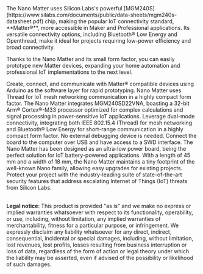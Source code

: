 <FeatureDescription>
The Nano Matter uses Silicon Labs's powerful [MGM240S](https://www.silabs.com/documents/public/data-sheets/mgm240s-datasheet.pdf) chip, making the popular IoT connectivity standard, **Matter®**, more accessible in Maker and Professional applications. Its versatile connectivity options, including Bluetooth® Low Energy and Openthread, make it ideal for projects requiring low-power efficiency and broad connectivity.

Thanks to the Nano Matter and its small form factor, you can easily prototype new Matter devices, expanding your home automation and professional IoT implementations to the next level.
</FeatureDescription>

<FeatureList>
  <Feature title="Matter® Ready" image="core">
    Create, connect, and communicate with Matter® compatible devices using Arduino as the software layer for rapid prototyping.
    <FeatureWrapper>
      <FeatureLink title="Matter Specification" url="https://csa-iot.org/all-solutions/matter/" download blank/>
    </FeatureWrapper>
  </Feature>

  <Feature title="OpenThread" image="communication">
    Nano Matter uses Thread for IoT mesh networking communication in a highly compact form factor.
    <FeatureWrapper>
      <FeatureLink title="OpenThread" url="https://openthread.io/" download blank/>
    </FeatureWrapper>
  </Feature>

  <Feature title="MGM240SD22VNA 32-bit Arm® Cortex®-M33" image="mcu">
    The Nano Matter integrates MGM240SD22VNA, boasting a 32-bit Arm® Cortex®-M33 processor optimized for complex calculations and signal processing in power-sensitive IoT applications.
    <FeatureWrapper>
      <FeatureLink title="Datasheet" url="https://www.silabs.com/documents/public/data-sheets/mgm240s-datasheet.pdf" download blank/>
    </FeatureWrapper>
  </Feature>

  <Feature title="Bluetooth® connectivity" image="bluetooth">
    Leverage dual-mode connectivity, integrating both IEEE 802.15.4 (Thread) for mesh networking and Bluetooth® Low Energy for short-range communication in a highly compact form factor.
    <FeatureWrapper>
      <FeatureLink title="Bluetooth®" url="https://www.bluetooth.com/" download blank/>
    </FeatureWrapper>
  </Feature>

  <Feature title="Debugging over USB" image="usb">
    No external debugging device is needed. Connect the board to the computer over USB and have access to a SWD interface. 
  </Feature>

  <Feature title="Low power consumption" image="power">
    The Nano Matter has been designed as an ultra-low power board, being the perfect solution for IoT battery-powered applications.
  </Feature>

  <Feature title="Tiny footprint" image="nano-form-factor">
    With a length of 45 mm and a width of 18 mm, the Nano Matter maintains a tiny footprint of the well-known Nano family, allowing easy upgrades for existing projects.
  </Feature>

  <Feature title="Secure Vault technology enabled" image="crypto-chip">
    Protect your project with the industry-leading suite of state-of-the-art security features that address escalating Internet of Things (IoT) threats from Silicon Labs.
  </Feature>


</FeatureList>

<FeatureDescription>
  <br></br>

  **Legal notice**: This product is provided "as is" and we make no express or implied warranties whatsoever with respect to its functionality, operability, or use, including, without limitation, any implied warranties of merchantability, fitness for a particular purpose, or infringement. We expressly disclaim any liability whatsoever for any direct, indirect, consequential, incidental or special damages, including, without limitation, lost revenues, lost profits, losses resulting from business interruption or loss of data, regardless of the form of action or legal theory under which the liability may be asserted, even if advised of the possibility or likelihood of such damages.

</FeatureDescription>
